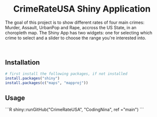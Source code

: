 <h1 align="center">CrimeRateUSA Shiny Application </h1>

<p> The goal of this project is to show different rates of four main crimes: Murder, Assault, UrbanPop and Rape, accross the US State, in an choropleth map.
The Shiny App has two widgets: one for selecting which crime to select and a slider to choose the range you're interested into.
  </p> 
<br>


<h2> Installation </h2>

```R
# first install the following packages, if not installed
install.packages("shiny")
install.packages(c("maps", "mapproj"))
```

<h2> Usage </h2>
```R
shiny::runGitHub("CrimeRateUSA", "CodingNina", ref ="main")
```

